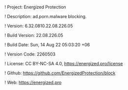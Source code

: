 ! Project: Energized Protection

! Description: ad.porn.malware blocking.

! Version: 6.32.0810.22.08.226.05

! Build Version: 22.08.226.05

! Build Date: Sun, 14 Aug 22 05:03:20 +06

! Version Code: 2260503

! License: CC BY-NC-SA 4.0, https://energized.pro/license

! Github: https://github.com/EnergizedProtection/block

! Web: https://energized.pro
